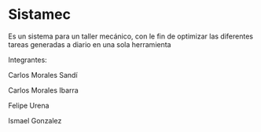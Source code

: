 # Sistamec

Es un sistema para un taller mecánico, con le fin de optimizar las diferentes tareas generadas a diario en una sola herramienta

Integrantes:

Carlos Morales Sandí

Carlos Morales Ibarra

Felipe Urena

Ismael Gonzalez
